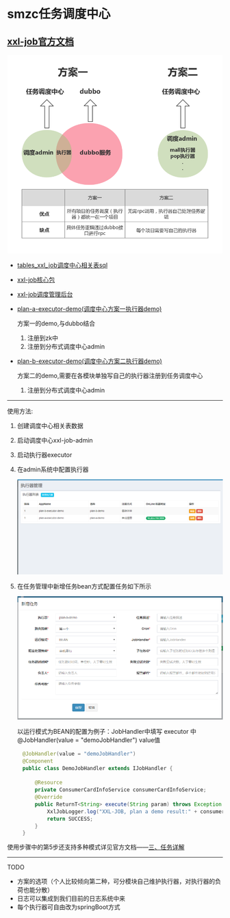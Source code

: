 smzc任务调度中心
==

[xxl-job官方文档](http://www.xuxueli.com/xxl-job/)
---

   ![image](https://github.com/Y-zd/smzc-job/blob/master/doc/images/smzc-job-design.png)


* [tables_xxl_job调度中心相关表sql](/doc/db/tables_xxl_job.sql)

* [xxl-job核心包](/xxl-job-core)

* [xxl-job调度管理后台](/xxl-job-admin)

* [plan-a-executor-demo(调度中心方案一执行器demo)](/plan-a-executor-demo)
    
    方案一的demo,与dubbo结合
     1. 注册到zk中
     2. 注册到分布式调度中心admin

* [plan-b-executor-demo(调度中心方案二执行器demo)](/plan-b-executor-demo)
    
    方案二的demo,需要在各模块单独写自己的执行器注册到任务调度中心
     1. 注册到分布式调度中心admin 

--- 
 使用方法:
   1. 创建调度中心相关表数据
   2. 启动调度中心xxl-job-admin
   3. 启动执行器executor
   4. 在admin系统中配置执行器
         
         ![image](https://github.com/Y-zd/smzc-job/blob/master/doc/images/executor-manager.png)
   
   5.  在任务管理中新增任务bean方式配置任务如下所示
   
          ![image](https://github.com/Y-zd/smzc-job/blob/master/doc/images/job-manager.png)

        以运行模式为BEAN的配置为例子：JobHandler中填写 executor 中 @JobHandler(value = "demoJobHandler") value值
```java
     @JobHandler(value = "demoJobHandler")
     @Component
     public class DemoJobHandler extends IJobHandler {
         
         @Resource
         private ConsumerCardInfoService consumerCardInfoService;
         @Override
         public ReturnT<String> execute(String param) throws Exception {
             XxlJobLogger.log("XXL-JOB, plan a demo result:" + consumerCardInfoService.selectCities().get(0).getCityName());
             return SUCCESS;
         }
     }
```

使用步骤中的第5步还支持多种模式详见官方文档——[三、任务详解](https://gitee.com/xuxueli0323/xxl-job/blob/master/doc/XXL-JOB%E5%AE%98%E6%96%B9%E6%96%87%E6%A1%A3.md)

---
TODO
   * 方案的选项（个人比较倾向第二种，可分模块自己维护执行器，对执行器的负荷也能分散）
   * 日志可以集成到我们目前的日志系统中来
   * 每个执行器可自由改为springBoot方式



   
   
   
   
      
        










